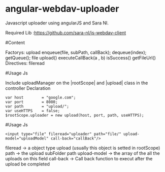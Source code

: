 # angular-webdav-uploader

Javascript uploader using angularJS and Sara Nl.

Required Lib :https://github.com/sara-nl/js-webdav-client

#Content

Factorys:
upload
  enqueue(file, subPath, callBack);
  dequeue(index);
  getQueue();
file
  upload()
  executeCallBack(a , b)
  isSuccess()
  getFileUrl()
Directives:
  fileread
  
#Usage Js

Include uploadManager on the |rootScope| and |upload| class in the controller
Declaration
```
var host        = "google.com";
var port        = 8080;
var path        = "upload/";
var useHTTPS    = false;
$rootScope.uploader = new upload(host, port, path, useHTTPS);
```
#Usage Js

```
<input type="file" fileread="uploader" path="file/" upload-model="uploadModel" call-back="callBack"/>
```

fileread        -> a object type upload (usually this object is setted in rootScope)
path            -> the upload subFolder path
upload-model    -> the array of the all the uploads on this field
call-back       -> Call back function to execut after the upload be completed
